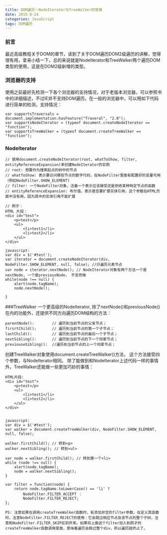 ```yaml
---
title: DOM遍历－NodeIterator与TreeWalker的使用
date: 2015-8-24
categories: JavaScript
tags: DOM遍历
---
```


### 前言
最近高级教程关于DOM的章节，读到了关于DOM遍历DOM2级遍历的讲解，觉得很有用，拿来小结一下，总的来说就是NodeIterator和TreeWalker两个遍历DOM类型的使用，这是在DOM2级新增的类型。

### 浏览器的支持
使用之前最好先检测一下各个浏览器的支持情况，对于老版本浏览器，可以参照书中的详细描述，不过IE并不支持DOM遍历。在一般的浏览器中，可以用如下代码进行简单的检测，支持情况：
```
var supportsTraversals = document.implementation.hasFeature("Traveral", "2.0");
var supportsNodeIterator = (typeof document.createNodeIterator == "function");
var supportsTreeWalker = (typeof document.createTreeWalker == "function");
```

### NodeIterator
```
// 使用document.createNodeIterator(root, whatToShow, filter, entityReferenceExpansion)来创建NodeIterator的实例
// root: 想要作为搜索起点的树中的节点
// whatToShow: 表示要访问哪些节点的数字代码，在NodeFilter里面有配置好的变量可用（例如NodeFilter.SHOW_ELEMENT)
// filter: 一个NodeFilter对象，活着一个表示应该接受还是拒绝某种特定节点的函数
// entityReferenceExpansion: 布尔值，表示是否要扩展实体引用，这个参数在HTML页面中没有用，因为其中的实体引用不能扩展

// 例子：
HTML 片段：
<div id="test">
	<p>test</p>
    <ul>
    	<li>test1</li>
        <li>test2</li>
    </ul>
</div>

javascript:
var div = $('#test');
var iterator = document.createNodeIterator(div, NodeFilter.SHOW_ELEMENT, null, false); //只遍历元素节点
var node = iterator.nextNode(); // NodeIterator对象有两个方法一个是nextNode, 一个是previousNode， 不言而喻
while(node !== null) {
	alert(node.tagName);
    node.nextNode();

}

```

###TreeWalker
一个更高级的NodeIterator, 除了nextNode()和previousNode()在内的功能外，还提供不同方向遍历DOM结构的方法：
```
parentNode():        // 遍历到当前节点的父亲节点；
firsrtChild();       // 遍历到当前节点的第一个子节点；
lastChild():         // 遍历到当前节点的最后一个子节点；
nextSibling():       // 遍历到当前节点的下一个同辈节点；
previouseSibling():  //遍历到当前节点的上一个同辈节点；
```

创建TreeWalker对象使用document.createTreeWalker()方法， 这个方法接受四个参数，与NodeIterator相同。
除了能做到和NodeIterator上述代码一样的事情外，TreeWalker还能做一些更加巧妙的事情：

```
HTML片段:
<div id="test">
	<p>test</p>
    <ul>
    	<li>test1</li>
        <li>test2</li>
    </ul>
</div>


javascript:
var div = $('#test');
var walker = document.createTreeWalker(div, NodeFilter.SHOW_ELEMENT, null, false);

walker.firstChild(); // 转到<p>
walker.nextSibling(); // 转到<ul>

var node = walker.firstChild(); // 转到第一个<li>
while (node !== null) {
	alert(node.tagName);
    node = walker.nextSibling();
}

var filter = function(node) {
	return node.tagName.toLowerCase() == 'li' ?
    	NodeFilter.FILTER_ACCEPT ：
        NodeFilter.FILTER_REJECT;
};

PS: 注意如果在调用createTreeWalker函数时，有添加非空的filter参数，在定义其函数时，注意NodeFilter.FILTER_REJECT的使用：它会跳过相应节点及该节点的整个子树，注意和NodeFilter.FILTER_SKIP区别开来。如果将上面这个filter加入到刚才的createTreeWalker函数调用里面，意味着遍历会跳过整个div，所以遍历就终止了。

```

